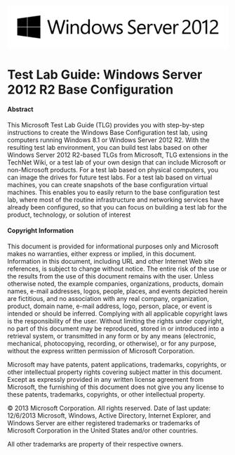 ![Server2012](Server%202012%20Logo.png)
# Test Lab Guide: Windows Server 2012 R2 Base Configuration

#### Abstract

This Microsoft Test Lab Guide (TLG) provides you with step-by-step instructions to create the Windows Base Configuration test lab, using computers running Windows 8.1 or Windows Server 2012 R2. With the resulting test lab environment, you can build test labs based on other Windows Server 2012 R2-based TLGs from Microsoft, TLG extensions in the TechNet Wiki, or a test lab of your own design that can include Microsoft or non-Microsoft products. For a test lab based on physical computers, you can image the drives for future test labs. For a test lab based on virtual machines, you can create snapshots of the base configuration virtual machines. This enables you to easily return to the base configuration test lab, where most of the routine infrastructure and networking services have already been configured, so that you can focus on building a test lab for the product, technology, or solution of interest

#### Copyright Information

This document is provided for informational purposes only and Microsoft makes no warranties, either express or implied, in this document. Information in this document, including URL and other Internet Web site references, is subject to change without notice. The entire risk of the use or the results from the use of this document remains with the user. Unless otherwise noted, the example companies, organizations, products, domain names, e-mail addresses, logos, people, places, and events depicted herein are fictitious, and no association with any real company, organization, product, domain name, e-mail address, logo, person, place, or event is intended or should be inferred. Complying with all applicable copyright laws is the responsibility of the user. Without limiting the rights under copyright, no part of this document may be reproduced, stored in or introduced into a retrieval system, or transmitted in any form or by any means (electronic, mechanical, photocopying, recording, or otherwise), or for any purpose, without the express written permission of Microsoft Corporation. 

Microsoft may have patents, patent applications, trademarks, copyrights, or other intellectual property rights covering subject matter in this document. Except as expressly provided in any written license agreement from Microsoft, the furnishing of this document does not give you any license to these patents, trademarks, copyrights, or other intellectual property.

© 2013 Microsoft Corporation. All rights reserved.
Date of last update: 12/6/2013
Microsoft, Windows, Active Directory, Internet Explorer, and Windows Server are either registered trademarks or trademarks of Microsoft Corporation in the United States and/or other countries.

All other trademarks are property of their respective owners.
